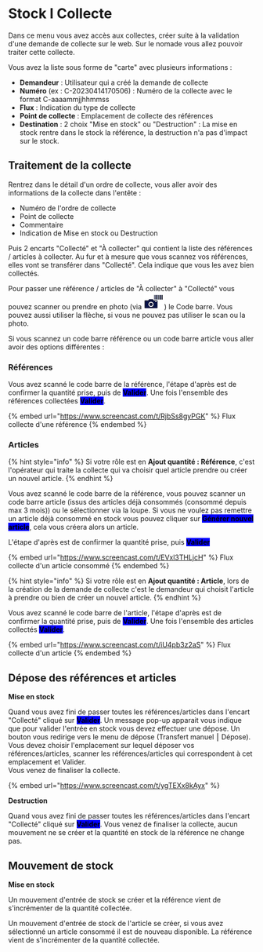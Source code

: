 # Stock I Collecte

Dans ce menu vous avez accès aux collectes, créer suite à la validation d'une demande de collecte sur le web. Sur le nomade vous allez pouvoir traiter cette collecte.

Vous avez la liste sous forme de "carte" avec plusieurs informations :&#x20;

* **Demandeur** : Utilisateur qui a créé la demande de collecte
* **Numéro** (ex : C-20230414170506) : Numéro de la collecte avec le format C-aaaammjjhhmmss
* **Flux** : Indication du type de collecte
* **Point de collecte** : Emplacement de collecte des références
* **Destination** : 2 choix "Mise en stock" ou "Destruction" : La mise en stock rentre dans le stock la référence, la destruction n'a pas d'impact sur le stock.

## Traitement de la collecte

Rentrez dans le détail d'un ordre de collecte, vous aller avoir des informations de la collecte dans l'entête :&#x20;

* Numéro de l'ordre de collecte&#x20;
* Point de collecte
* Commentaire
* Indication de Mise en stock ou Destruction

Puis 2 encarts "Collecté" et "À collecter" qui contient la liste des références / articles à collecter. Au fur et à mesure que vous scannez vos références, elles vont se transférer dans "Collecté". Cela indique que vous les avez bien collectés.

Pour passer une référence / articles de "À collecter" à "Collecté" vous pouvez scanner ou prendre en photo (via ![](<../../.gitbook/assets/Capture d’écran 2023-04-18 à 14.37.51.png>)) le Code barre. Vous pouvez aussi utiliser la flèche, si vous ne pouvez pas utiliser le scan ou la photo.&#x20;

Si vous scannez un code barre référence ou un code barre article vous aller avoir des options différentes :

### Références

Vous avez scanné le code barre de la référence, l'étape d'après est de confirmer la quantité prise, puis de <mark style="background-color:blue;">**Valider**</mark>. Une fois l'ensemble des références collectées <mark style="background-color:blue;">**Valider**</mark>.

{% embed url="https://www.screencast.com/t/RjbSs8gyPGK" %}
Flux collecte d'une référence
{% endembed %}

### Articles

{% hint style="info" %}
Si votre rôle est en **Ajout quantité : Référence**, c'est l'opérateur qui traite la collecte qui va choisir quel article prendre ou créer un nouvel article.
{% endhint %}

Vous avez scanné le code barre de la référence, vous pouvez scanner un code barre article (issus des articles déjà consommés (consommé depuis max 3 mois)) ou le sélectionner via la loupe. Si vous ne voulez pas remettre un article déjà consommé en stock vous pouvez cliquer sur <mark style="background-color:blue;">**Générer nouvel article**</mark>, cela vous créera alors un article.

L'étape d'après est de confirmer la quantité prise, puis <mark style="background-color:blue;">**Valider**</mark>

{% embed url="https://www.screencast.com/t/EVxl3THLjcH" %}
Flux collecte d'un article consommé
{% endembed %}

{% hint style="info" %}
Si votre rôle est en **Ajout quantité : Article**, lors de la création de la demande de collecte c'est le demandeur qui choisit l'article à prendre ou bien de créer un nouvel article.
{% endhint %}

Vous avez scanné le code barre de l'article, l'étape d'après est de confirmer la quantité prise, puis de <mark style="background-color:blue;">**Valider**</mark>. Une fois l'ensemble des articles collectés <mark style="background-color:blue;">**Valider**</mark>.

{% embed url="https://www.screencast.com/t/iU4pb3z2aS" %}
Flux collecte d'un article
{% endembed %}

## Dépose des références et articles

**Mise en stock**

Quand vous avez fini de passer toutes les références/articles dans l'encart "Collecté" cliqué sur <mark style="background-color:blue;">**Valider**</mark>. Un message pop-up apparait vous indique que pour valider l'entrée en stock vous devez effectuer une dépose. Un bouton vous redirige vers le menu de dépose (Transfert manuel ⎮ Dépose). Vous devez choisir l'emplacement sur lequel déposer vos références/articles, scanner les références/articles qui correspondent à cet emplacement et Valider. \
Vous venez de finaliser la collecte.

{% embed url="https://www.screencast.com/t/ygTEXx8kAyx" %}

**Destruction**

Quand vous avez fini de passer toutes les références/articles dans l'encart "Collecté" cliqué sur <mark style="background-color:blue;">**Valider**</mark>. Vous venez de finaliser la collecte, aucun mouvement ne se créer et la quantité en stock de la référence ne change pas.

## Mouvement de stock

**Mise en stock**

Un mouvement d'entrée de stock se créer et la référence vient de s'incrémenter de la quantité collectée.&#x20;

Un mouvement d'entrée de stock de l'article se créer, si vous avez sélectionné un article consommé il est de nouveau disponible. La référence vient de s'incrémenter de la quantité collectée.&#x20;
